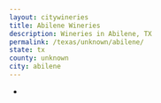```yaml
---
layout: citywineries
title: Abilene Wineries
description: Wineries in Abilene, TX
permalink: /texas/unknown/abilene/
state: tx
county: unknown
city: abilene
---
```

-
